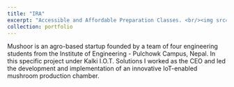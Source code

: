 ```yaml
---
title: "IRA"
excerpt: "Accessible and Affordable Preparation Classes. <br/><img src='/images/RCPPO.png'>"
collection: portfolio
---
```


Mushoor is an agro-based startup founded by a team of four engineering students from the Institute of Engineering - Pulchowk Campus, Nepal. In this specific project under Kalki I.O.T. Solutions I worked as the CEO and led the development and implementation of an innovative IoT-enabled mushroom production chamber. 
